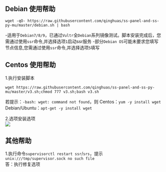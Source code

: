 Debian 使用帮助
---
```
wget -qO- https://raw.githubusercontent.com/qinghuas/ss-panel-and-ss-py-mu/master/debian.sh | bash
```
-适用于`Debian7/8/9`，已通过`Vultr`全`Debian`系列镜像测试。脚本安装完成后，您需通过使用`ssr`命令,并选择选项`1`启动ssr服务
-部分`Debian OS`可能未要求您填写节点信息,您需通过使用`ssr`命令,并选择选项`5`填写

Centos 使用帮助
---
1.执行安装脚本
```
wget https://raw.githubusercontent.com/qinghuas/ss-panel-and-ss-py-mu/master/v3.sh;chmod 777 v3.sh;bash v3.sh
```
若提示：`-bash: wget: command not found`，则
Centos：`yum -y install wget`
Debian/Ubuntu：`apt-get -y install wget`  

2.选项安装选项  
![](https://file.52ll.win/option_6.png)  

其他帮助
---
1.执行命令`supervisorctl restart ssr`/`srs`，提示`unix:///tmp/supervisor.sock no such file`  
答：执行修复选项
